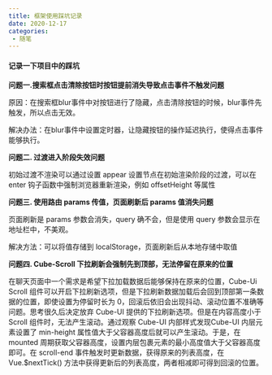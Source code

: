 ```yaml
---
title: 框架使用踩坑记录
date: 2020-12-17
categories:	
 - 随笔
---
```


#### 记录一下项目中的踩坑

**问题一.搜索框点击清除按钮时按钮提前消失导致点击事件不触发问题**

原因：在搜索框blur事件中对按钮进行了隐藏，点击清除按钮的时候，blur事件先触发，所以点击无效。

解决办法：在blur事件中设置定时器，让隐藏按钮的操作延迟执行，使得点击事件能够执行。



**问题二.  过渡进入阶段失效问题**

初始过渡不渲染可以通过设置 appear 设置节点在初始渲染阶段的过渡，可以在 enter 钩子函数中强制浏览器重新渲染，例如 offsetHeight 等属性



**问题三. 使用路由 params 传值，页面刷新后 params 值消失问题**

页面刷新是 params 参数会消失，query 确不会，但是使用 query 参数会显示在地址栏中，不美观。

解决方法：可以将值存储到 localStorage，页面刷新后从本地存储中取值

**问题四. Cube-Scroll 下拉刷新会强制先到顶部，无法停留在原来的位置**

在聊天页面中一个需求是希望下拉加载数据后能够保持在原来的位置，Cube-Ui Scroll 组件可以开启下拉刷新选项，但是下拉刷新数据加载后会回到顶部第一条数据的位置，即使设置为停留时长为 0，回滚后依旧会出现抖动、滚动位置不准确等问题。思考很久后决定放弃 Cube-UI 提供的下拉刷新选项。但是在内容高度小于 Scroll 组件时，无法产生滚动。通过观察 Cube-UI 内部样式发现Cube-UI 内层元素设置了 min-height 属性值大于父容器高度后就可以产生滚动。于是，在 mounted 周期获取父容器高度，设置内层包裹元素的最小高度值大于父容器高度即可。在 scroll-end 事件触发时更新数据，获得原来的列表高度，在 Vue.$nextTick() 方法中获得更新后的列表高度，两者相减即可得到回滚的位置。